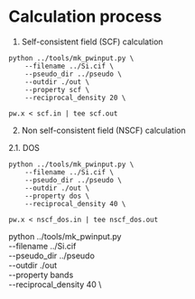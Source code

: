 Calculation process
===================

1. Self-consistent field (SCF) calculation

```
python ../tools/mk_pwinput.py \
    --filename ../Si.cif \
    --pseudo_dir ../pseudo \
    --outdir ./out \
    --property scf \
    --reciprocal_density 20 \

pw.x < scf.in | tee scf.out
```

2. Non self-consistent field (NSCF) calculation

2.1. DOS

```
python ../tools/mk_pwinput.py \
    --filename ../Si.cif \
    --pseudo_dir ../pseudo \
    --outdir ./out \
    --property dos \
    --reciprocal_density 40 \

pw.x < nscf_dos.in | tee nscf_dos.out
```



python ../tools/mk_pwinput.py \
    --filename ../Si.cif \
    --pseudo_dir ../pseudo \
    --outdir ./out \
    --property bands \
    --reciprocal_density 40 \

